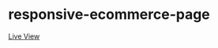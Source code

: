# responsive-ecommerce-page



[Live View](https://BatreddiRamesh.github.io/responsive-ecommerce-page/)
